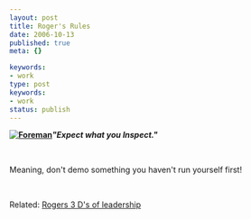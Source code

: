 ```yaml
---
layout: post
title: Roger's Rules
date: 2006-10-13
published: true
meta: {}

keywords:
- work
type: post
keywords:
- work
status: publish
---
```



[**![Foreman](http://media.eick.us/2011/05/199919037_de28eb6f2d_m.gif)**](http://www.flickr.com/photos/14285236@N00/199919037/ "Foreman")**_"Expect what you Inspect."_**



 



Meaning, don't demo something you haven't run yourself first!



 



Related: [Rogers 3 D's of leadership](http://blog.andyeick.com/2006/08/13/The+3+Ds+Of+Leadership.aspx)

